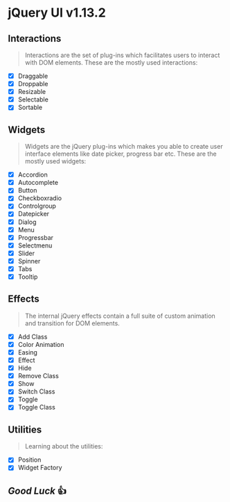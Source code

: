 # jQuery UI v1.13.2

## Interactions
> Interactions are the set of plug-ins which facilitates users to interact with DOM elements. These are the mostly used interactions:
- [x] Draggable
- [x] Droppable
- [x] Resizable
- [x] Selectable
- [x] Sortable

## Widgets
> Widgets are the jQuery plug-ins which makes you able to create user interface elements like date picker, progress bar etc. These are the mostly used widgets:
- [x] Accordion
- [x] Autocomplete
- [x] Button
- [x] Checkboxradio
- [x] Controlgroup
- [x] Datepicker
- [x] Dialog
- [x] Menu
- [x] Progressbar
- [x] Selectmenu
- [x] Slider
- [x] Spinner
- [x] Tabs
- [x] Tooltip

## Effects
> The internal jQuery effects contain a full suite of custom animation and transition for DOM elements.
- [x] Add Class
- [x] Color Animation
- [x] Easing
- [x] Effect
- [x] Hide
- [x] Remove Class
- [x] Show
- [x] Switch Class
- [x] Toggle
- [x] Toggle Class

## Utilities
> Learning about the utilities:
- [x] Position
- [x] Widget Factory

## ***Good Luck*** :+1: